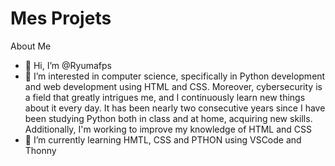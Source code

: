 # Mes Projets
About Me

- 👋 Hi, I’m @Ryumafps
- 👀 I’m interested in computer science, specifically in Python development and web development using HTML and CSS. Moreover, cybersecurity is a field that greatly intrigues me, and I continuously learn new things about it every day.
  It has been nearly two consecutive years since I have been studying Python both in class and at home, acquiring new skills. Additionally, I'm working to improve my knowledge of HTML and CSS
- 🌱 I’m currently learning HMTL, CSS and PTHON using VSCode and Thonny

<!---
Good By
--->
